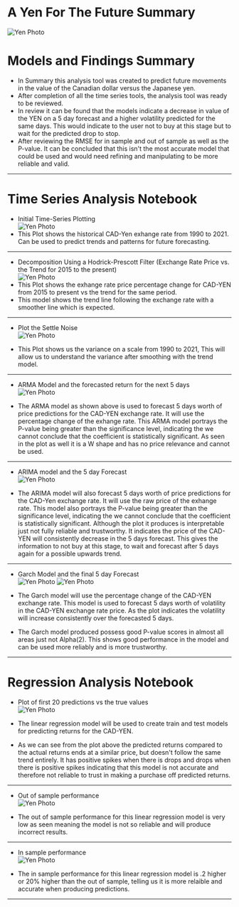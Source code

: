 # A Yen For The Future Summary

![Yen Photo](Images/unit-10-readme-photo.png)

# Models and Findings Summary 
* In Summary this analysis tool was created to predict future movements in the value of the Canadian dollar versus the Japanese yen. 
* After completion of all the time series tools, the analysis tool was ready to be reviewed. 
* In review it can be found that the models indicate a decrease in value of the YEN on a 5 day forecast and a higher volatility predicted for the same days. This would indicate to the user not to buy at this stage but to wait for the predicted drop to stop. 
* After reviewing the RMSE for in sample and out of sample as well as the P-value. It can be concluded that this isn't the most accurate model that could be used and would need refining and manipulating to be more reliable and valid. 

---
# Time Series Analysis Notebook
   * Initial Time-Series Plotting<br />
   ![Yen Photo](Images/initial.png)<br />
   * This Plot shows the historical CAD-Yen exhange rate from 1990 to 2021. Can be used to predict trends and patterns for future forecasting.
---
   * Decomposition Using a Hodrick-Prescott Filter (Exchange Rate Price vs. the Trend for 2015 to the present)<br />
   ![Yen Photo](Images/pricevstrend.png)<br />
   * This Plot shows the exhange rate price percentage change for CAD-YEN from 2015 to present vs the trend for the same period. 
   * This model shows the trend line following the exchange rate with a smoother line which is expected. 
---
   * Plot the Settle Noise<br />
   ![Yen Photo](Images/noise.png)<br />

   * This Plot shows us the variance on a scale from 1990 to 2021, This will allow us to understand the variance after smoothing with the trend model. 
---
   * ARMA Model and the forecasted return for the next 5 days<br />
   ![Yen Photo](Images/ARMA.png)<br />

   * The ARMA model as shown above is used to forecast 5 days worth of price predictions for the CAD-YEN exchange rate. It will use the percentage change of the exhange rate. This ARMA model portrays the P-value being greater than the significance level, indicating the we cannot conclude that the coefficient is statistically significant. As seen in the plot as well it is a W shape and has no price relevance and cannot be used. 
---
   * ARIMA model and the 5 day Forecast<br /> 
   ![Yen Photo](Images/ARIMA.png)<br />

   * The ARIMA model will also forecast 5 days worth of price predictions for the CAD-Yen exchange rate. It will use the raw price of the exhange rate. This model also portrays the P-value being greater than the significance level, indicating the we cannot conclude that the coefficient is statistically significant. Although the plot it produces is interpretable just not fully reliable and trustworthy. It indicates the price of the CAD-YEN will consistently decrease in the 5 days forecast. This gives the information to not buy at this stage, to wait and forecast after 5 days again for a possible upwards trend. 
---
   * Garch Model and the final 5 day Forecast <br />
   ![Yen Photo](Images/garch.png)
   ![Yen Photo](Images/finalplot.png)<br />

   * The Garch model will use the percentage change of the CAD-YEN exchange rate. This model is used to forecast 5 days worth of volatility in the CAD-YEN exchange rate price. As the plot indicates the volatility will increase consistently over the forecasted 5 days. 
   * The Garch model produced possess good P-value scores in almost all areas just not Alpha(2). This shows good performance in the model and can be used more reliably and is more trustworthy. 
---
# Regression Analysis Notebook
   * Plot of first 20 predictions vs the true values<br />
   ![Yen Photo](Images/20predictions.png)<br />

   * The linear regression model will be used to create train and test models for predicting returns for the CAD-YEN. 
   * As we can see from the plot above the predicted returns compared to the actual returns ends at a similar price, but doesn't follow the same trend entirely. It has positive spikes when there is drops and drops when there is positive spikes indicating that this model is not accurate and therefore not reliable to trust in making a purchase off predicted returns. 
---
   * Out of sample performance <br />
   ![Yen Photo](Images/outofsample.png)<br />

   * The out of sample performance for this linear regression model is very low as seen meaning the model is not so reliable and will produce incorrect results. 
---
   * In sample performance<br />
   ![Yen Photo](Images/insample.png)<br />

   * The in sample performance for this linear regression model is .2 higher or 20% higher than the out of sample, telling us it is more relaible and accurate when producing predictions. 
---